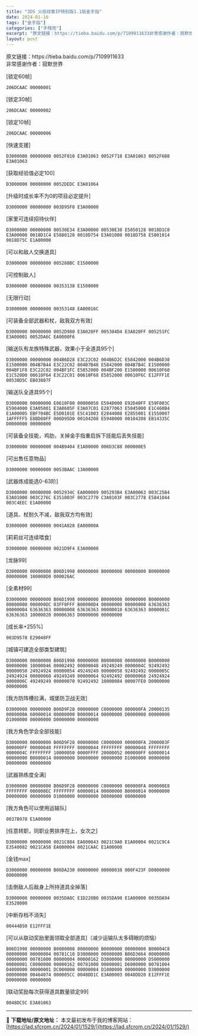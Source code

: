 ```yaml
---
title: "3DS 火焰纹章IF特别版1.1版金手指"
date: 2024-01-16
tags: ["金手指"]
categories: ["手残党"]
excerpt: "原文链接：https://tieba.baidu.com/p/7109911633非常感谢作者：寂默世界[锁定60帧]206DCAAC 00000001 [锁定30帧]206DCAAC 00000002 [锁定10帧]206DCAAC 00000006 [快速支援]D3000000 00000000&hellip;"
layout: post
---
```


 <p>原文链接：https://tieba.baidu.com/p/7109911633<br>非常感谢作者：寂默世界</p><p>[锁定60帧]</p><pre><code>206DCAAC 00000001  </code></pre><p>[锁定30帧]</p><pre><code>206DCAAC 00000002  </code></pre><p>[锁定10帧]</p><pre><code>206DCAAC 00000006  </code></pre><p>[快速支援]</p><pre><code>D3000000 00000000 0052F810 E3A01063 0052F718 E3A01063 0052F6B8 E3A01063 </code></pre><p>[获取经验值必定100]</p><pre><code>D3000000 00000000 0052DEDC E3A01064  </code></pre><p>[升级时成长率不为0的项目必定提升]</p><pre><code>D3000000 00000000 003D95F0 E3A00000  </code></pre><p>[家里可连续招待伙伴]</p><pre><code>D3000000 00000000 00530E34 E3A00000 00530E38 E5850128 0018D1C0 E3A00000 0018D1C4 E5880128 0018D754 E3A01008 0018D758 E5801014 0018D75C E1A00000  </code></pre><p>[可以和敌人交换道具]</p><pre><code>D3000000 00000000 005288BC E1500000  </code></pre><p>[可控制敌人]</p><pre><code>D3000000 00000000 00353138 E1500000  </code></pre><p>[无限行动]</p><pre><code>D3000000 00000000 00353148 EA00016C  </code></pre><p>[可装备全部武器和杖，敌我双方有效]</p><pre><code>D3000000 00000000 0052D980 E3A020FF 005304D4 E3A020FF 005251FC E3A00001 0052DA6C EA0000F6  </code></pre><p>[输送队有龙族特殊武器，效果小于全道具95个]</p><pre><code>D3000000 00000000 004B6D28 E3C22C02 004B6D2C E5842000 004B6D30 E1500000 004B7B44 E3C22C02 004B7B48 E5842000 004B7B4C E1500000 004BF1F8 E3C22C02 004BF1FC E5852000 004BF200 E1500000 00610F60 E1C520D0 00610F64 E3C22C01 00610F68 E5852000 00610F6C E12FFF1E 00530D5C EB03807F  </code></pre><p>[输送队全道具95个]</p><pre><code>D3000000 00000000 E0610F80 00000050 E5940000 E92D40FF E59F003C E5904000 E3A05001 E3A0605F E3A07C01 E2877063 E5845000 E1C460B4 E1A00005 EBF704BC E5D0101E E5C41003 E2844008 E2855001 E1550007 1AFFFFF5 E8BD80FF 006D95D0 00104208 E5940000 00104208 EB14335C D0000000 00000000  </code></pre><p>[可装备全技能，鸡肋，关掉金手指重启拆下技能后丢失技能]</p><pre><code>D3000000 00000000 004B9404 E1A00000 006D3C88 000000E5  </code></pre><p>[可出售任意物品]</p><pre><code>D3000000 00000000 0053BAAC 13A00000  </code></pre><p>[武器炼成能选0-63阶]</p><pre><code>D3000000 00000000 0052934C EA000009 005293B4 E3A00063 003C25B4 E3A01000 003C276C E351003F 003C2770 C3A0103F 003C2778 E5841044 003C4EEC E1A00000 </code></pre><p>[道具、杖耐久不减，敌我双方均有效]</p><pre><code>D3000000 00000000 0041A828 EA00000A </code></pre><p>[莉莉丝可连续喂食]</p><pre><code>D3000000 00000000 0021D9F4 E3A00000 </code></pre><p>[龙脉99]</p><pre><code>D3000000 00000000 B06D1998 00000000 B0000008 00000000 B0000000 00000000 100000D0 000026AC </code></pre><p>[全素材99]</p><pre><code>D3000000 00000000 B06D1998 00000000 B0000008 00000000 B0000000 00000000 000000DC 03FF0FFF B00000D4 00000000 00000000 63636363 00000004 63636363 00000008 63636363 00000018 63636363 0000001C 63636363 10000020 00006363 D0000000 00000000  </code></pre><p>[成长率+255%]</p><pre><code>003D9578 E29040FF </code></pre><p>[城镇可建造全部类型建筑]</p><pre><code>D3000000 00000000 B06D1998 00000000 B0000008 00000000 B0000000 00000000 10000046 00002492 00000048 49249249 0000004C 92492492 00000050 24924924 00000054 49249249 00000058 92492492 0000005C 24924924 00000060 49249249 00000064 92492492 00000068 24924924 0000006C 49249249 00000070 92492492 10000084 00007FE0 D0000000 00000000  </code></pre><p>[我方防阵槽拉满，城堡防卫战无效]</p><pre><code>D3000000 00000000 B06D9F28 00000000 C0000000 000000FA 20000135 0000000A 60000014 00000000 B0000014 00000000 D0000000 00000000 D1000000 00000000 D0000000 00000000 </code></pre><p>[我方角色学会全部技能]</p><pre><code>D3000000 00000000 B06D9F28 00000000 C0000000 000000FA 2000003F 000000FF 00000040 FFFFFFFF 00000044 FFFFFFFF 00000048 FFFFFFFF 0000004C FFFFFFFF 10000050 0000FFFF 20000052 000000FF 60000014 00000000 B0000014 00000000 D0000000 00000000 D1000000 00000000 D0000000 00000000  </code></pre><p>[武器熟练度全满]</p><pre><code>D3000000 00000000 B06D9F28 00000000 C0000000 000000FA 000000E8 FFFFFFFF 000000EC FFFFFFFF 60000014 00000000 B0000014 00000000 D0000000 00000000 D1000000 00000000 D0000000 00000000 </code></pre><p>[我方角色可以使用运输队]</p><pre><code>0037B978 E1A00000 </code></pre><p>[任意转职，同职业男排序在上，女次之]</p><pre><code>D3000000 00000000 0021C884 EA000043 0021C9A0 E1A00004 0021C9C4 E3540082 0021CA58 EA000004 0021CAAC E1A00000  </code></pre><p>[金钱max]</p><pre><code>D3000000 00000000 B06DA230 00000000 00000038 000F423F D0000000 00000000 </code></pre><p>[击倒敌人后敌身上所持道具全掉落]</p><pre><code>D3000000 00000000 0035DA8C E1D220B0 0035DA90 E1A00000 0035DA94 E3520000 </code></pre><p>[中断存档不消失]</p><pre><code>00444B50 E12FFF1E </code></pre><p>[可以从联动奖励里面领取全部道具]（减少运输队太多碍眼的烦恼）</p><pre><code>B06D1998 00000000 B0000008 00000000 B0000000 00000000 B00004C8 00000000 00000004 00781C10 D3000000 00000000 B06D3664 00000000 00000000 00781000 00000004 00000162 D3000000 00000000 D5000000 00000001 C0000000 00000162 00781000 00000001 D6000000 00781004 D4000000 00000001 DC000000 00000004 D1000000 00000000 D3000000 00000000 00464074 000005CC 0048DD1C E3A00003 0048DD20 E12FFF1E D0000000 00000000 </code></pre><p>[联动奖励每次获得道具数量锁定99]</p><pre><code>0048DC5C E3A01063      </code></pre> </div> 

---
📖 **下载地址/原文地址：** 本文最初发布于我的博客网站：[https://lad.sfcrom.cn/2024/01/1529/](https://lad.sfcrom.cn/2024/01/1529/)
